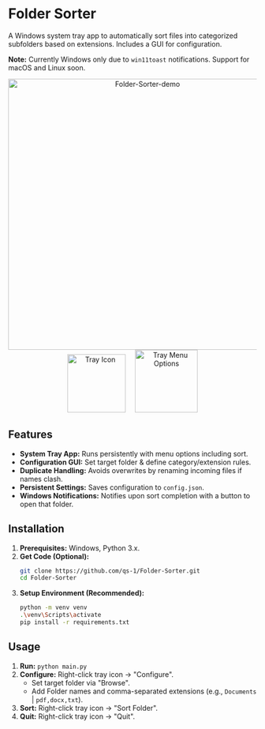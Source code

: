 # Folder Sorter

A Windows system tray app to automatically sort files into categorized subfolders based on extensions. Includes a GUI for configuration.

**Note:** Currently Windows only due to `win11toast` notifications. Support for macOS and Linux soon.

<div align="center">
  <a href="https://ibb.co/zTTbFYQB"><img src="https://i.ibb.co/hJJHcjL4/Folder-Sorter-demo.png" alt="Folder-Sorter-demo" border="0" width="549"></a>
</div>

<div align="center">
  <a href="https://imgbb.com/"><img src="https://i.ibb.co/ksSNnf80/Tray.png" alt="Tray Icon" border="0" height="118"></a>
  &nbsp;&nbsp;&nbsp;
  <a href="https://imgbb.com/"><img src="https://i.ibb.co/FLSnshNQ/Tray-options.png" alt="Tray Menu Options" border="0" height="127"></a>
</div>

## Features

*   **System Tray App:** Runs persistently with menu options including sort.
*   **Configuration GUI:** Set target folder & define category/extension rules.
*   **Duplicate Handling:** Avoids overwrites by renaming incoming files if names clash.
*   **Persistent Settings:** Saves configuration to `config.json`.
*   **Windows Notifications:** Notifies upon sort completion with a button to open that folder.

## Installation

1.  **Prerequisites:** Windows, Python 3.x.
2.  **Get Code (Optional):**
    ```bash
    git clone https://github.com/qs-1/Folder-Sorter.git
    cd Folder-Sorter
    ```
3.  **Setup Environment (Recommended):**
    ```bash
    python -m venv venv
    .\venv\Scripts\activate
    pip install -r requirements.txt
    ```

## Usage

1.  **Run:** `python main.py`
2.  **Configure:** Right-click tray icon -> "Configure".
    *   Set target folder via "Browse".
    *   Add Folder names and comma-separated extensions (e.g., `Documents` | `pdf,docx,txt`).
3.  **Sort:** Right-click tray icon -> "Sort Folder".
4.  **Quit:** Right-click tray icon -> "Quit".
